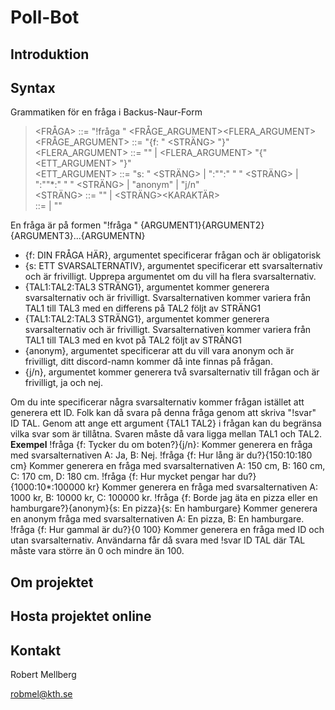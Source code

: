 # Poll-Bot

## Introduktion

## Syntax
Grammatiken för en fråga i Backus-Naur-Form

> <FRÅGA> ::= "!fråga " <FRÅGE_ARGUMENT><FLERA_ARGUMENT>  
> <FRÅGE_ARGUMENT> ::= "{f: " <STRÄNG> "}"  
> <FLERA_ARGUMENT> ::= "" | <FLERA_ARGUMENT> "{" <ETT_ARGUMENT> "}"  
> <ETT_ARGUMENT> ::= "s: " <STRÄNG> | <TAL>":"<TAL>":"<TAL> " " <STRÄNG> | <TAL>":"<TAL>"*:"<TAL> " " <STRÄNG> | "anonym" | "j/n"  
> <STRÄNG> ::= "" | <STRÄNG><KARAKTÄR>  
> <TALL> ::= <SIFFRA> | <TALL><SIFFRA>  ""
>

En fråga är på formen "!fråga " {ARGUMENT1}{ARGUMENT2}{ARGUMENT3}...{ARGUMENTN}

- {f: DIN FRÅGA HÄR}, argumentet specificerar frågan och är obligatorisk
- {s: ETT SVARSALTERNATIV}, argumentet specificerar ett svarsalternativ och är frivilligt. Upprepa argumentet om du vill ha flera svarsalternativ.
- {TAL1:TAL2:TAL3 STRÄNG1}, argumentet kommer generera svarsalternativ och är frivilligt. Svarsalternativen kommer variera från TAL1 till TAL3 med en differens på TAL2 följt av STRÄNG1
- {TAL1:TAL2:TAL3 STRÄNG1}, argumentet kommer generera svarsalternativ och är frivilligt. Svarsalternativen kommer variera från TAL1 till TAL3 med en kvot på TAL2 följt av STRÄNG1
- {anonym}, argumentet specificerar att du vill vara anonym och är frivilligt, ditt discord-namn kommer då inte finnas på frågan.
- {j/n}, argumentet kommer generera två svarsalternativ till frågan och är frivilligt, ja och nej.

Om du inte specificerar några svarsalternativ kommer frågan istället att generera ett ID. Folk kan då svara på denna fråga genom att skriva "!svar" ID TAL. Genom att ange ett argument {TAL1 TAL2} i frågan kan du begränsa vilka svar som är tillåtna. Svaren måste då vara ligga mellan TAL1 och TAL2.
**Exempel**
!fråga {f: Tycker du om boten?}{j/n}: Kommer generera en fråga med svarsalternativen A: Ja, B: Nej.
!fråga {f: Hur lång är du?}{150:10:180 cm} Kommer generera en fråga med svarsalternativen A: 150 cm, B: 160 cm, C: 170 cm, D: 180 cm.
!fråga {f: Hur mycket pengar har du?}{1000:10*:100000 kr} Kommer generera en fråga med svarsalternativen A: 1000 kr, B: 10000 kr, C: 100000 kr.
!fråga {f: Borde jag äta en pizza eller en hamburgare?}{anonym}{s: En pizza}{s: En hamburgare} Kommer generera en anonym fråga med svarsalternativen A: En pizza, B: En hamburgare.
!fråga {f: Hur gammal är du?}{0 100} Kommer generera en fråga med ID och utan svarsalternativ. Användarna får då svara med !svar ID TAL där TAL måste vara större än 0 och mindre än 100.

## Om projektet

## Hosta projektet online

## Kontakt
Robert Mellberg

robmel@kth.se
